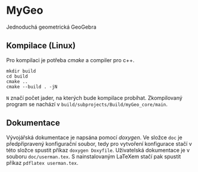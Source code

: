 # MyGeo
Jednoduchá geometrická GeoGebra
## Kompilace (Linux)
Pro kompilaci je potřeba *cmake* a compiler pro c++.
```
mkdir build
cd build
cmake ..
cmake --build . -jN
```
`N` značí počet jader, na kterých bude kompilace probíhat. Zkompilovaný program se nachází v `build/subprojects/Build/myGeo_core/main`.
## Dokumentace
Vývojářská dokumentace je napsána pomocí *doxygen*. Ve složce `doc` je předpřipravený konfigurační soubor, tedy pro vytvoření konfigurace stačí v této složce spustit příkaz `doxygen Doxyfile`.
Uživatelská dokumentace je v souboru `doc/userman.tex`. S nainstalovaným LaTeXem stačí pak spustit příkaz `pdflatex userman.tex`.